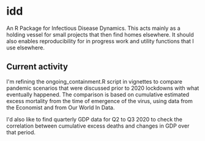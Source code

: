 # idd

An R Package for Infectious Disease Dynamics. This acts mainly as a holding vessel for small projects that then find homes elsewhere. It should also enables reproducibility for in progress work and utility functions that I use elsewhere.

## Current activity

I'm refining the ongoing_containment.R script in vignettes to compare pandemic scenarios that were discussed prior to 2020 lockdowns with what eventually happened. The comparison is based on cumulative estimated excess mortality from the time of emergence of the virus, using data from the Economist and from Our World In Data. 

I'd also like to find quarterly GDP data for Q2 to Q3 2020 to check the correlation between cumulative excess deaths and changes in GDP over that period.


